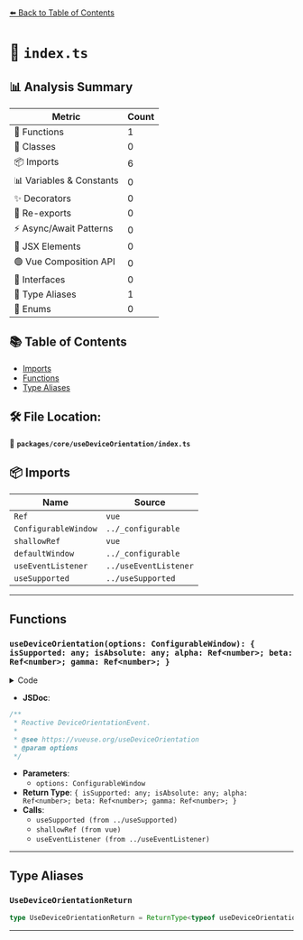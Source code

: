 [⬅️ Back to Table of Contents](../../../index.md)

# 📄 `index.ts`

## 📊 Analysis Summary

| Metric | Count |
|--------|-------|
| 🔧 Functions | 1 |
| 🧱 Classes | 0 |
| 📦 Imports | 6 |
| 📊 Variables & Constants | 0 |
| ✨ Decorators | 0 |
| 🔄 Re-exports | 0 |
| ⚡ Async/Await Patterns | 0 |
| 💠 JSX Elements | 0 |
| 🟢 Vue Composition API | 0 |
| 📐 Interfaces | 0 |
| 📑 Type Aliases | 1 |
| 🎯 Enums | 0 |

## 📚 Table of Contents

- [Imports](#imports)
- [Functions](#functions)
- [Type Aliases](#type-aliases)

## 🛠️ File Location:
📂 **`packages/core/useDeviceOrientation/index.ts`**

## 📦 Imports

| Name | Source |
|------|--------|
| `Ref` | `vue` |
| `ConfigurableWindow` | `../_configurable` |
| `shallowRef` | `vue` |
| `defaultWindow` | `../_configurable` |
| `useEventListener` | `../useEventListener` |
| `useSupported` | `../useSupported` |


---

## Functions

### `useDeviceOrientation(options: ConfigurableWindow): { isSupported: any; isAbsolute: any; alpha: Ref<number>; beta: Ref<number>; gamma: Ref<number>; }`

<details><summary>Code</summary>

```ts
export function useDeviceOrientation(options: ConfigurableWindow = {}) {
  const { window = defaultWindow } = options
  const isSupported = useSupported(() => window && 'DeviceOrientationEvent' in window)

  const isAbsolute = shallowRef(false)
  const alpha: Ref<number | null> = shallowRef(null)
  const beta: Ref<number | null> = shallowRef(null)
  const gamma: Ref<number | null> = shallowRef(null)

  if (window && isSupported.value) {
    useEventListener(window, 'deviceorientation', (event) => {
      isAbsolute.value = event.absolute
      alpha.value = event.alpha
      beta.value = event.beta
      gamma.value = event.gamma
    }, { passive: true })
  }

  return {
    isSupported,
    isAbsolute,
    alpha,
    beta,
    gamma,
  }
}
```
</details>

- **JSDoc**:
```ts
/**
 * Reactive DeviceOrientationEvent.
 *
 * @see https://vueuse.org/useDeviceOrientation
 * @param options
 */
```

- **Parameters**:
  - `options: ConfigurableWindow`
- **Return Type**: `{ isSupported: any; isAbsolute: any; alpha: Ref<number>; beta: Ref<number>; gamma: Ref<number>; }`
- **Calls**:
  - `useSupported (from ../useSupported)`
  - `shallowRef (from vue)`
  - `useEventListener (from ../useEventListener)`

---

## Type Aliases

### `UseDeviceOrientationReturn`

```ts
type UseDeviceOrientationReturn = ReturnType<typeof useDeviceOrientation>;
```


---